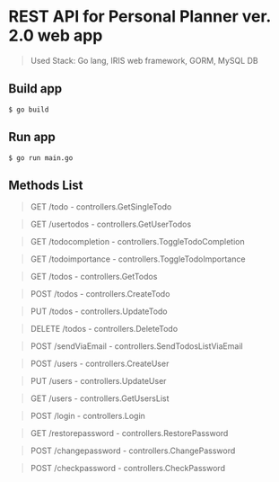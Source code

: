 # REST API for Personal Planner ver. 2.0 web app

> Used Stack: Go lang, IRIS web framework, GORM, MySQL DB

## Build app
```
$ go build
```

## Run app
```
$ go run main.go
```

## Methods List

> GET /todo - controllers.GetSingleTodo

> GET /usertodos - controllers.GetUserTodos

> GET /todocompletion - controllers.ToggleTodoCompletion

> GET /todoimportance - controllers.ToggleTodoImportance

> GET /todos - controllers.GetTodos

> POST /todos - controllers.CreateTodo

> PUT /todos - controllers.UpdateTodo

> DELETE /todos - controllers.DeleteTodo

> POST /sendViaEmail - controllers.SendTodosListViaEmail

> POST /users - controllers.CreateUser

> PUT /users - controllers.UpdateUser

> GET /users - controllers.GetUsersList

> POST /login - controllers.Login

> GET /restorepassword - controllers.RestorePassword

> POST /changepassword - controllers.ChangePassword

> POST /checkpassword - controllers.CheckPassword 
